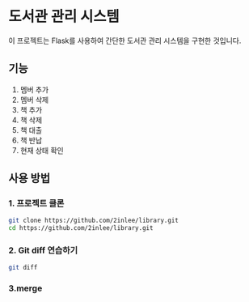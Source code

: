 # 도서관 관리 시스템

이 프로젝트는 Flask를 사용하여 간단한 도서관 관리 시스템을 구현한 것입니다.

## 기능

1. 멤버 추가
2. 멤버 삭제
3. 책 추가
4. 책 삭제
5. 책 대출
6. 책 반납
7. 현재 상태 확인

## 사용 방법

### 1. 프로젝트 클론

```bash
git clone https://github.com/2inlee/library.git
cd https://github.com/2inlee/library.git

```

### 2. Git diff 연습하기

```bash
git diff

```
### 3.merge